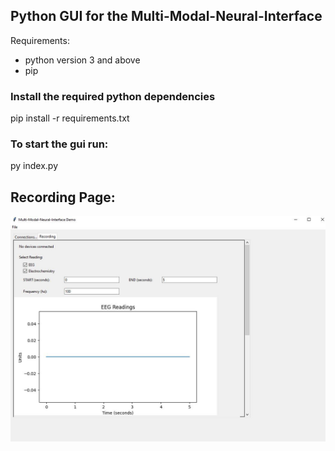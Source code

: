 ## Python GUI for the Multi-Modal-Neural-Interface

Requirements:

- python version 3 and above
- pip

### Install the required python dependencies
pip install -r requirements.txt

### To start the gui run:
py index.py

## Recording Page:
![](assets/graphs.JPG)
